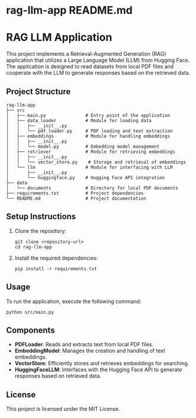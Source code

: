 # rag-llm-app README.md

# RAG LLM Application

This project implements a Retrieval-Augmented Generation (RAG) application that utilizes a Large Language Model (LLM) from Hugging Face. The application is designed to read datasets from local PDF files and cooperate with the LLM to generate responses based on the retrieved data.

## Project Structure

```
rag-llm-app
├── src
│   ├── main.py               # Entry point of the application
│   ├── data_loader           # Module for loading data
│   │   ├── __init__.py
│   │   └── pdf_loader.py     # PDF loading and text extraction
│   ├── embeddings            # Module for handling embeddings
│   │   ├── __init__.py
│   │   └── model.py          # Embedding model management
│   ├── retriever             # Module for retrieving embeddings
│   │   ├── __init__.py
│   │   └── vector_store.py    # Storage and retrieval of embeddings
│   └── llm                   # Module for interfacing with LLM
│       ├── __init__.py
│       └── huggingface.py    # Hugging Face API integration
├── data
│   └── documents             # Directory for local PDF documents
├── requirements.txt          # Project dependencies
└── README.md                 # Project documentation
```

## Setup Instructions

1. Clone the repository:
   ```
   git clone <repository-url>
   cd rag-llm-app
   ```

2. Install the required dependencies:
   ```
   pip install -r requirements.txt
   ```

## Usage

To run the application, execute the following command:
```
python src/main.py
```

## Components

- **PDFLoader**: Reads and extracts text from local PDF files.
- **EmbeddingModel**: Manages the creation and handling of text embeddings.
- **VectorStore**: Efficiently stores and retrieves embeddings for searching.
- **HuggingFaceLLM**: Interfaces with the Hugging Face API to generate responses based on retrieved data.

## License

This project is licensed under the MIT License.